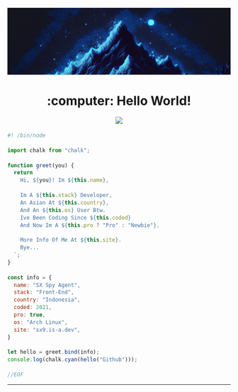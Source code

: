 ![Hello World!](banner.png)
<div align="center">
  <h1>:computer: Hello World!</h1>
  <img src="https://skillicons.dev/icons?i=vite,vue,firebase,linux,nodejs,vscode&perline=6&theme=dark">
</div>

```js
#! /bin/node

import chalk from "chalk";

function greet(you) {
  return `
    Hi, ${you}! Im ${this.name},

    Im A ${this.stack} Developer,
    An Asian At ${this.country},
    And An ${this.os} User Btw.
    Ive Been Coding Since ${this.coded}
    And Now Im A ${this.pro ? "Pro" : "Newbie"}.

    More Info Of Me At ${this.site}.
    Bye...
  `;
}

const info = {
  name: "SX Spy Agent",
  stack: "Front-End",
  country: "Indonesia",
  coded: 2021,
  pro: true,
  os: "Arch Linux",
  site: "sx9.is-a.dev",
}

let hello = greet.bind(info);
console.log(chalk.cyan(hello("Github")));

//EOF
```

---

<!--RECENT_ACTIVITY:last_update-->
<!--RECENT_ACTIVITY:last_update_end-->

<!--RECENT_ACTIVITY:start-->
<!--RECENT_ACTIVITY:end-->